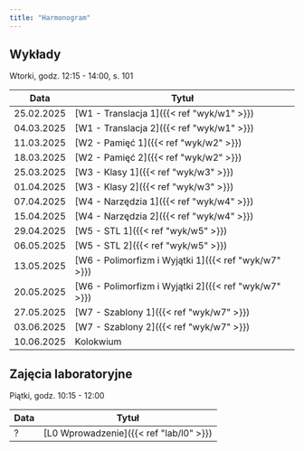 ```yaml
---
title: "Harmonogram"
---
```


## Wykłady

Wtorki, godz. 12:15 - 14:00, s. 101

| Data       | Tytuł                                                |
|------------|------------------------------------------------------|
| 25.02.2025 | [W1 - Translacja 1]({{< ref "wyk/w1" >}})            |
| 04.03.2025 | [W1 - Translacja 2]({{< ref "wyk/w1" >}})            |
| 11.03.2025 | [W2 - Pamięć 1]({{< ref "wyk/w2" >}})                |
| 18.03.2025 | [W2 - Pamięć 2]({{< ref "wyk/w2" >}})                |
| 25.03.2025 | [W3 - Klasy 1]({{< ref "wyk/w3" >}})                 |
| 01.04.2025 | [W3 - Klasy 2]({{< ref "wyk/w3" >}})                 |
| 07.04.2025 | [W4 - Narzędzia 1]({{< ref "wyk/w4" >}})             |
| 15.04.2025 | [W4 - Narzędzia 2]({{< ref "wyk/w4" >}})             |
| 29.04.2025 | [W5 - STL 1]({{< ref "wyk/w5" >}})                   |
| 06.05.2025 | [W5 - STL 2]({{< ref "wyk/w5" >}})                   |
| 13.05.2025 | [W6 - Polimorfizm i Wyjątki 1]({{< ref "wyk/w7" >}}) |
| 20.05.2025 | [W6 - Polimorfizm i Wyjątki 2]({{< ref "wyk/w7" >}})               |
| 27.05.2025 | [W7 - Szablony 1]({{< ref "wyk/w7" >}})              |
| 03.06.2025 | [W7 - Szablony 2]({{< ref "wyk/w7" >}})              |
| 10.06.2025 | Kolokwium                                            |

## Zajęcia laboratoryjne

Piątki, godz. 10:15 - 12:00

| Data | Tytuł                                             |
|------|---------------------------------------------------|
| ?    | [L0 Wprowadzenie]({{< ref "lab/l0" >}})           |

